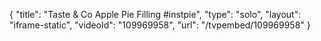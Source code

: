 {
    "title": "Taste &amp; Co Apple Pie Filling #instpie",
    "type": "solo",
    "layout": "iframe-static",
    "videoId": "109969958",
    "url": "\/tvpembed\/109969958"
}